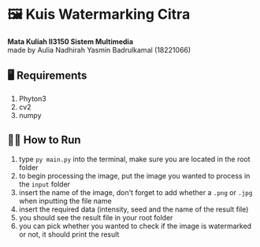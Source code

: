 # 🖼 Kuis Watermarking Citra 
**Mata Kuliah II3150 Sistem Multimedia <br>**
made by Aulia Nadhirah Yasmin Badrulkamal (18221066)

## 🖥 Requirements
1. Phyton3
2. cv2
3. numpy

## 🏃‍♀️ How to Run
1. type `py main.py` into the terminal, make sure you are located in the root folder
2. to begin processing the image, put the image you wanted to process in the `input` folder
3. insert the name of the image, don't forget to add whether a `.png` or `.jpg` when inputting the file name
4. insert the required data (intensity, seed and the name of the result file)
5. you should see the result file in your root folder
6. you can pick whether you wanted to check if the image is watermarked or not, it should print the result
